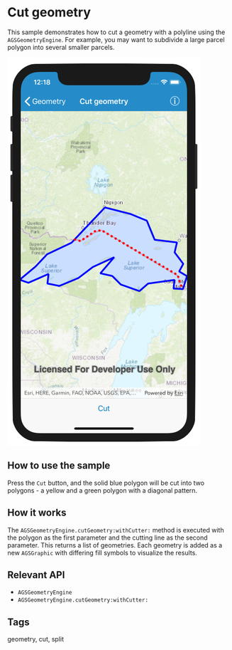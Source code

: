# Cut geometry

This sample demonstrates how to cut a geometry with a polyline using the `AGSGeometryEngine`. For example, you may want to subdivide a large parcel polygon into several smaller parcels.

![](CutGeometry.png)

## How to use the sample
Press the `Cut` button, and the solid blue polygon will be cut into two polygons - a yellow and a green polygon with a diagonal pattern.

## How it works
The `AGSGeometryEngine.cutGeometry:withCutter:` method is executed with the polygon as the first parameter and the cutting line as the second parameter. This returns a list of geometries. Each geometry is added as a new `AGSGraphic` with differing fill symbols to visualize the results.

## Relevant API
 - `AGSGeometryEngine`
 - `AGSGeometryEngine.cutGeometry:withCutter:`

## Tags
geometry, cut, split